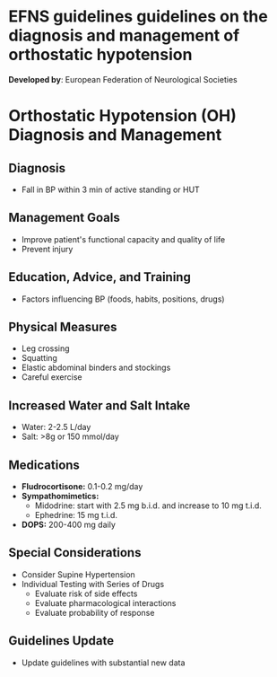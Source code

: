 # EFNS guidelines guidelines on the diagnosis and management of orthostatic hypotension
**Developed by**: European Federation of Neurological Societies

# Orthostatic Hypotension (OH) Diagnosis and Management

## Diagnosis
- Fall in BP within 3 min of active standing or HUT

## Management Goals
- Improve patient's functional capacity and quality of life
- Prevent injury

## Education, Advice, and Training
- Factors influencing BP (foods, habits, positions, drugs)

## Physical Measures
- Leg crossing
- Squatting
- Elastic abdominal binders and stockings
- Careful exercise

## Increased Water and Salt Intake
- Water: 2-2.5 L/day
- Salt: >8g or 150 mmol/day

## Medications
- **Fludrocortisone:** 0.1-0.2 mg/day
- **Sympathomimetics:**
  - Midodrine: start with 2.5 mg b.i.d. and increase to 10 mg t.i.d.
  - Ephedrine: 15 mg t.i.d.
- **DOPS:** 200-400 mg daily

## Special Considerations
- Consider Supine Hypertension
- Individual Testing with Series of Drugs
  - Evaluate risk of side effects
  - Evaluate pharmacological interactions
  - Evaluate probability of response

## Guidelines Update
- Update guidelines with substantial new data

